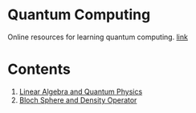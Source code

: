 # Quantum Computing

Online resources for learning quantum computing.
[link](https://www.bilibili.com/video/BV1oq4y1j7iZ?p=2&vd_source=90d340ff532beefae22e94f697744393)

# Contents

1. [Linear Algebra and Quantum Physics](P2.md)
2. [Bloch Sphere and Density Operator](P3.md)
